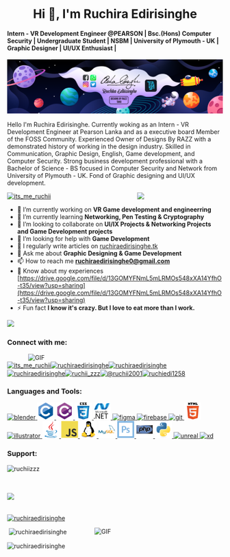 ### <h1 align="center">Hi 👋, I'm Ruchira Edirisinghe</h1>
#### Intern - VR Development Engineer @PEARSON | Bsc.(Hons) Computer Security | Undergraduate Student | NSBM | University of Plymouth - UK | Graphic Designer | UI/UX Enthusiast |
![Bsc.(Hons) Computer Security | Undergraduate Student | NSBM | University of Plymouth - UK | Associate Vice President - Department of Network & Security - NSBM | Graphic Designer | UI/UX Dev |](https://github.com/ruchiraedirisinghe/ruchiraedirisinghe/blob/main/19.%20My%20Linkedin%202.2.png)

Hello I'm Ruchira Edirisinghe. Currently woking as an Intern - VR Development Engineer at Pearson Lanka and as a executive board Member of the FOSS Community. Experienced Owner of Designs By RAZZ with a demonstrated history of working in the design industry. Skilled in Communication, Graphic Design, English, Game development, and Computer Security. Strong business development professional with a Bachelor of Science - BS focused in Computer Security and Network from University of Plymouth - UK. Fond of Graphic designing and UI/UX development.

<img align='right' src='https://user-images.githubusercontent.com/5713670/87202985-820dcb80-c2b6-11ea-9f56-7ec461c497c3.gif' width='200"'>

<p align="left"> <a href="https://twitter.com/its_me_ruchii" target="blank"><img src="https://img.shields.io/twitter/follow/its_me_ruchii?logo=twitter&style=for-the-badge" alt="its_me_ruchii" /></a> </p>

- 🔭 I’m currently working on **VR Game development and engineerring**
- 🌱 I’m currently learning **Networking, Pen Testing & Cryptography**
- 👯 I’m looking to collaborate on **UI/IX Projects & Networking Projects and Game Development projects**
- 🤝 I’m looking for help with **Game Development**
- 📝 I regularly write articles on [ruchiraedirisinghe.tk](ruchiraedirisinghe.tk)
- 💬 Ask me about **Graphic Designing & Game Development**
- 📫 How to reach me **ruchiraedirisinghe0@gmail.com**
- 📄 Know about my experiences [https://drive.google.com/file/d/13GOMYFNmL5mLRMOs548xXA14YfhO-t35/view?usp=sharing](https://drive.google.com/file/d/13GOMYFNmL5mLRMOs548xXA14YfhO-t35/view?usp=sharing)
- ⚡ Fun fact **I know it's crazy. But I love to eat more than I work.**

<a href="https://www.youtube.com/watch?v=dQw4w9WgXcQ"><img src="https://user-images.githubusercontent.com/73097560/115834477-dbab4500-a447-11eb-908a-139a6edaec5c.gif"></a>

<h3 align="left">Connect with me:</h3>
<p align="left">
  

  <img align="right" width=455 alt="GIF" src="https://media.giphy.com/media/836HiJc7pgzy8iNXCn/giphy.gif" /></p>
  
  
<a href="https://twitter.com/its_me_ruchii" target="blank"><img align="center" src="https://raw.githubusercontent.com/rahuldkjain/github-profile-readme-generator/master/src/images/icons/Social/twitter.svg" alt="its_me_ruchii" height="30" width="40" /></a><a href="https://linkedin.com/in/ruchiraedirisinghe" target="blank"><img align="center" src="https://raw.githubusercontent.com/rahuldkjain/github-profile-readme-generator/master/src/images/icons/Social/linked-in-alt.svg" alt="ruchiraedirisinghe" height="30" width="40" /></a><a href="https://stackoverflow.com/users/ruchiraedirisinghe" target="blank"><img align="center" src="https://raw.githubusercontent.com/rahuldkjain/github-profile-readme-generator/master/src/images/icons/Social/stack-overflow.svg" alt="ruchiraedirisinghe" height="30" width="40" /></a><a href="https://fb.com/ruchiraedirisinghe" target="blank"><img align="center" src="https://raw.githubusercontent.com/rahuldkjain/github-profile-readme-generator/master/src/images/icons/Social/facebook.svg" alt="ruchiraedirisinghe" height="30" width="40" /></a><a href="https://instagram.com/ruchii_zzz" target="blank"><img align="center" src="https://raw.githubusercontent.com/rahuldkjain/github-profile-readme-generator/master/src/images/icons/Social/instagram.svg" alt="ruchii_zzz" height="30" width="40" /></a><a href="https://medium.com/@ruchii2001" target="blank"><img align="center" src="https://raw.githubusercontent.com/rahuldkjain/github-profile-readme-generator/master/src/images/icons/Social/medium.svg" alt="@ruchii2001" height="30" width="40" /></a><a href="https://www.hackerrank.com/ruchiedi1258" target="blank"><img align="center" src="https://raw.githubusercontent.com/rahuldkjain/github-profile-readme-generator/master/src/images/icons/Social/hackerrank.svg" alt="ruchiedi1258" height="30" width="40" /></a></p>

<h3 align="left">Languages and Tools:</h3>
<p align="left"> <a href="https://www.blender.org/" target="_blank"> <img src="https://download.blender.org/branding/community/blender_community_badge_white.svg" alt="blender" width="40" height="40"/> </a> <a href="https://www.cprogramming.com/" target="_blank"> <img src="https://raw.githubusercontent.com/devicons/devicon/master/icons/c/c-original.svg" alt="c" width="40" height="40"/> </a> <a href="https://www.w3schools.com/cs/" target="_blank"> <img src="https://raw.githubusercontent.com/devicons/devicon/master/icons/csharp/csharp-original.svg" alt="csharp" width="40" height="40"/> </a> <a href="https://www.w3schools.com/css/" target="_blank"> <img src="https://raw.githubusercontent.com/devicons/devicon/master/icons/css3/css3-original-wordmark.svg" alt="css3" width="40" height="40"/> </a> <a href="https://dotnet.microsoft.com/" target="_blank"> <img src="https://raw.githubusercontent.com/devicons/devicon/master/icons/dot-net/dot-net-original-wordmark.svg" alt="dotnet" width="40" height="40"/> </a> <a href="https://www.figma.com/" target="_blank"> <img src="https://www.vectorlogo.zone/logos/figma/figma-icon.svg" alt="figma" width="40" height="40"/> </a> <a href="https://firebase.google.com/" target="_blank"> <img src="https://www.vectorlogo.zone/logos/firebase/firebase-icon.svg" alt="firebase" width="40" height="40"/> </a> <a href="https://git-scm.com/" target="_blank"> <img src="https://www.vectorlogo.zone/logos/git-scm/git-scm-icon.svg" alt="git" width="40" height="40"/> </a> <a href="https://www.w3.org/html/" target="_blank"> <img src="https://raw.githubusercontent.com/devicons/devicon/master/icons/html5/html5-original-wordmark.svg" alt="html5" width="40" height="40"/> </a> <a href="https://www.adobe.com/in/products/illustrator.html" target="_blank"> <img src="https://www.vectorlogo.zone/logos/adobe_illustrator/adobe_illustrator-icon.svg" alt="illustrator" width="40" height="40"/> </a> <a href="https://www.java.com" target="_blank"> <img src="https://raw.githubusercontent.com/devicons/devicon/master/icons/java/java-original.svg" alt="java" width="40" height="40"/> </a> <a href="https://developer.mozilla.org/en-US/docs/Web/JavaScript" target="_blank"> <img src="https://raw.githubusercontent.com/devicons/devicon/master/icons/javascript/javascript-original.svg" alt="javascript" width="40" height="40"/> </a> <a href="https://www.linux.org/" target="_blank"> <img src="https://raw.githubusercontent.com/devicons/devicon/master/icons/linux/linux-original.svg" alt="linux" width="40" height="40"/> </a> <a href="https://www.mysql.com/" target="_blank"> <img src="https://raw.githubusercontent.com/devicons/devicon/master/icons/mysql/mysql-original-wordmark.svg" alt="mysql" width="40" height="40"/> </a> <a href="https://www.photoshop.com/en" target="_blank"> <img src="https://raw.githubusercontent.com/devicons/devicon/master/icons/photoshop/photoshop-line.svg" alt="photoshop" width="40" height="40"/> </a> <a href="https://www.php.net" target="_blank"> <img src="https://raw.githubusercontent.com/devicons/devicon/master/icons/php/php-original.svg" alt="php" width="40" height="40"/> </a> <a href="https://www.python.org" target="_blank"> <img src="https://raw.githubusercontent.com/devicons/devicon/master/icons/python/python-original.svg" alt="python" width="40" height="40"/> </a> <a href="https://unrealengine.com/" target="_blank"> <img src="https://raw.githubusercontent.com/kenangundogan/fontisto/036b7eca71aab1bef8e6a0518f7329f13ed62f6b/icons/svg/brand/unreal-engine.svg" alt="unreal" width="40" height="40"/> </a> <a href="https://www.adobe.com/products/xd.html" target="_blank"> <img src="https://cdn.worldvectorlogo.com/logos/adobe-xd.svg" alt="xd" width="40" height="40"/> </a> </p>

<h3 align="left">Support:</h3>
<p><a href="https://www.buymeacoffee.com/ruchiizzz"> <img align="left" src="https://cdn.buymeacoffee.com/buttons/v2/default-yellow.png" height="50" width="205" alt="ruchiizzz" /></a></p><br><br><br>

<a href="https://www.youtube.com/watch?v=dQw4w9WgXcQ"><img src="https://user-images.githubusercontent.com/73097560/115834477-dbab4500-a447-11eb-908a-139a6edaec5c.gif"></a>

  <p align="centre"> <a href="https://github.com/ryo-ma/github-profile-trophy"><br><img src="https://github-profile-trophy.vercel.app/?username=ruchiraedirisinghe&theme=radical&margin-h=15&margin-w=5&no-bg=true" alt="ruchiraedirisinghe" /></a> </p>

<img align="right" height=400 width=300 alt="GIF" src="https://media.giphy.com/media/USV0ym3bVWQJJmNu3N/giphy.gif" />

<p align="centre">&nbsp;<img align="center" src="https://github-readme-stats.vercel.app/api?username=ruchiraedirisinghe&show_icons=true&theme=tokyonight" alt="ruchiraedirisinghe" /></p>

<p align="centre"><img align="center" src="https://github-readme-streak-stats.herokuapp.com/?user=ruchiraedirisinghe&show_icons=true&theme=tokyonight" alt="ruchiraedirisinghe" /></p>
